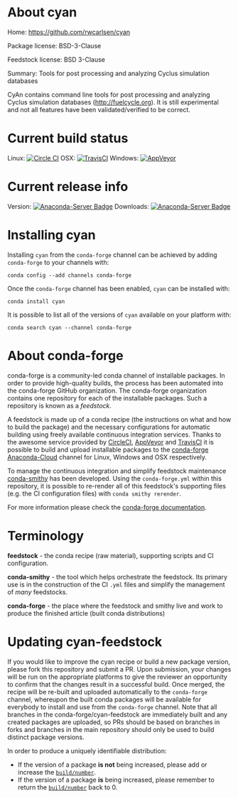 About cyan
==========

Home: https://github.com/rwcarlsen/cyan

Package license: BSD-3-Clause

Feedstock license: BSD 3-Clause

Summary: Tools for post processing and analyzing Cyclus simulation databases

CyAn contains command line tools for post processing and analyzing Cyclus
simulation databases (http://fuelcycle.org). It is still experimental and
not all features have been validated/verified to be correct.


Current build status
====================

Linux: [![Circle CI](https://circleci.com/gh/conda-forge/cyan-feedstock.svg?style=shield)](https://circleci.com/gh/conda-forge/cyan-feedstock)
OSX: [![TravisCI](https://travis-ci.org/conda-forge/cyan-feedstock.svg?branch=master)](https://travis-ci.org/conda-forge/cyan-feedstock)
Windows: [![AppVeyor](https://ci.appveyor.com/api/projects/status/github/conda-forge/cyan-feedstock?svg=True)](https://ci.appveyor.com/project/conda-forge/cyan-feedstock/branch/master)

Current release info
====================
Version: [![Anaconda-Server Badge](https://anaconda.org/conda-forge/cyan/badges/version.svg)](https://anaconda.org/conda-forge/cyan)
Downloads: [![Anaconda-Server Badge](https://anaconda.org/conda-forge/cyan/badges/downloads.svg)](https://anaconda.org/conda-forge/cyan)

Installing cyan
===============

Installing `cyan` from the `conda-forge` channel can be achieved by adding `conda-forge` to your channels with:

```
conda config --add channels conda-forge
```

Once the `conda-forge` channel has been enabled, `cyan` can be installed with:

```
conda install cyan
```

It is possible to list all of the versions of `cyan` available on your platform with:

```
conda search cyan --channel conda-forge
```


About conda-forge
=================

conda-forge is a community-led conda channel of installable packages.
In order to provide high-quality builds, the process has been automated into the
conda-forge GitHub organization. The conda-forge organization contains one repository
for each of the installable packages. Such a repository is known as a *feedstock*.

A feedstock is made up of a conda recipe (the instructions on what and how to build
the package) and the necessary configurations for automatic building using freely
available continuous integration services. Thanks to the awesome service provided by
[CircleCI](https://circleci.com/), [AppVeyor](http://www.appveyor.com/)
and [TravisCI](https://travis-ci.org/) it is possible to build and upload installable
packages to the [conda-forge](https://anaconda.org/conda-forge)
[Anaconda-Cloud](http://docs.anaconda.org/) channel for Linux, Windows and OSX respectively.

To manage the continuous integration and simplify feedstock maintenance
[conda-smithy](http://github.com/conda-forge/conda-smithy) has been developed.
Using the ``conda-forge.yml`` within this repository, it is possible to re-render all of
this feedstock's supporting files (e.g. the CI configuration files) with ``conda smithy rerender``.

For more information please check the [conda-forge documentation](https://conda-forge.org/docs/).

Terminology
===========

**feedstock** - the conda recipe (raw material), supporting scripts and CI configuration.

**conda-smithy** - the tool which helps orchestrate the feedstock.
                   Its primary use is in the construction of the CI ``.yml`` files
                   and simplify the management of *many* feedstocks.

**conda-forge** - the place where the feedstock and smithy live and work to
                  produce the finished article (built conda distributions)


Updating cyan-feedstock
=======================

If you would like to improve the cyan recipe or build a new
package version, please fork this repository and submit a PR. Upon submission,
your changes will be run on the appropriate platforms to give the reviewer an
opportunity to confirm that the changes result in a successful build. Once
merged, the recipe will be re-built and uploaded automatically to the
`conda-forge` channel, whereupon the built conda packages will be available for
everybody to install and use from the `conda-forge` channel.
Note that all branches in the conda-forge/cyan-feedstock are
immediately built and any created packages are uploaded, so PRs should be based
on branches in forks and branches in the main repository should only be used to
build distinct package versions.

In order to produce a uniquely identifiable distribution:
 * If the version of a package **is not** being increased, please add or increase
   the [``build/number``](http://conda.pydata.org/docs/building/meta-yaml.html#build-number-and-string).
 * If the version of a package **is** being increased, please remember to return
   the [``build/number``](http://conda.pydata.org/docs/building/meta-yaml.html#build-number-and-string)
   back to 0.